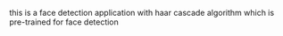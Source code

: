 this is a face detection application with haar cascade algorithm which is pre-trained for face detection
